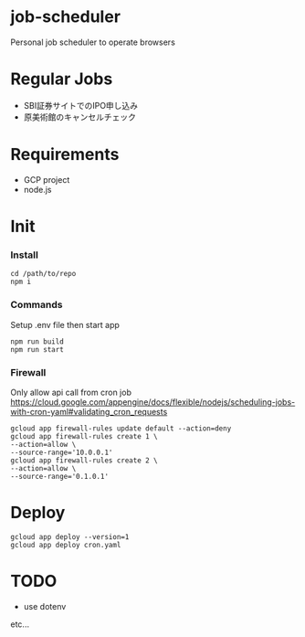 # job-scheduler

Personal job scheduler to operate browsers

# Regular Jobs

- SBI証券サイトでのIPO申し込み
- 原美術館のキャンセルチェック

# Requirements

- GCP project
- node.js

# Init

### Install

```
cd /path/to/repo
npm i
```

### Commands

Setup .env file then start app

```
npm run build
npm run start
```

### Firewall

Only allow api call from cron job
https://cloud.google.com/appengine/docs/flexible/nodejs/scheduling-jobs-with-cron-yaml#validating_cron_requests

```
gcloud app firewall-rules update default --action=deny
gcloud app firewall-rules create 1 \
--action=allow \
--source-range='10.0.0.1'
gcloud app firewall-rules create 2 \
--action=allow \
--source-range='0.1.0.1'
```

# Deploy

```
gcloud app deploy --version=1
gcloud app deploy cron.yaml
```

# TODO

* use dotenv

etc...
